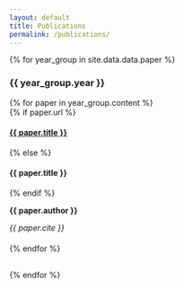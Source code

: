 ```yaml
---
layout: default
title: Publications
permalink: /publications/
---
```


{% for year_group in site.data.data.paper %}
  <h3>{{ year_group.year }}</h3>
  <section style="margin-bottom: 30px;">
    {% for paper in year_group.content %}
      <article style="margin-bottom: 20px;">
        {% if paper.url %}
        <a href="{{ paper.url }}" target="_blank"><h4>{{ paper.title }}</h4></a>
        {% else %}
        <h4>{{ paper.title }}</h4>
        {% endif %}
        <p><strong>{{ paper.author }}</strong></p>
        <p><em>{{ paper.cite }}</em></p>
      </article>
    {% endfor %}
  </section>
{% endfor %}